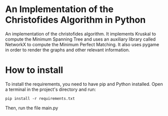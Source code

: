 # An Implementation of the Christofides Algorithm in Python
An implementation of the christofides algorithm. It implements Kruskal to compute the Minimum Spanning Tree and uses an auxiliary library called NetworkX to compute the Minimum Perfect Matching. It also uses pygame in order to render the graphs and other relevant information.

# How to install

To install the requirements, you need to have pip and Python installed. Open a terminal in the project's directory and run:
```
pip install -r requirements.txt
```

Then, run the file main.py
